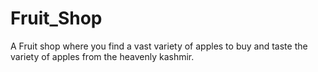 # Fruit_Shop
A Fruit shop where you find a vast variety of apples to buy and taste the variety of apples from the heavenly kashmir.
